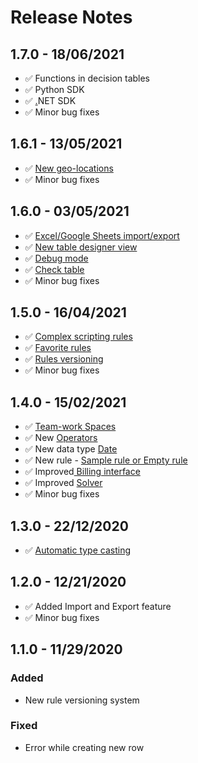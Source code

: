 # Release Notes

## 1.7.0 - 18/06/2021

* ✅ Functions in decision tables
* ✅ Python SDK
* ✅ [.](decision-tables/decision-table-designer.md#check-table)NET SDK
* ✅ Minor bug fixes

## 1.6.1 - 13/05/2021

* ✅ [New geo-locations](api/geo-location.md)
* ✅ Minor bug fixes

## 1.6.0 - 03/05/2021

* ✅ [Excel/Google Sheets import/export](decision-tables/import-and-export-rule/)
* ✅ [New table designer view](decision-tables/decision-table-designer.md)
* ✅ [Debug mode](decision-tables/decision-table-designer.md#debug)
* ✅ [Check table](decision-tables/decision-table-designer.md#check-table)
* ✅ Minor bug fixes

## 1.5.0 - 16/04/2021

* ✅ [Complex scripting rules](tutorials/code-editor.md)
* ✅ [Favorite rules](other/favorite-rules.md)
* ✅ [Rules versioning](versioning.md)
* ✅ Minor bug fixes

## 1.4.0 - 15/02/2021

* ✅ [Team-work Spaces](team-work/spaces.md)
* ✅ New [Operators](decision-tables/operators/)
* ✅ New data type [Date](decision-tables/operators/date-operators.md)
* ✅ New rule - [Sample rule or Empty rule](decision-tables/manage-decision-tables.md)
* ✅ Improved[ Billing interface](billing/change-billing-information.md)
* ✅ Improved [Solver](api/rule-solver-api.md)
* ✅ Minor bug fixes

## 1.3.0 - 22/12/2020

* ✅ [Automatic type casting](decision-tables/data-types.md)

## 1.2.0 - 12/21/2020

* ✅ Added Import and Export feature
* ✅ Minor bug fixes

## 1.1.0 - 11/29/2020

### Added

* New rule versioning system

### Fixed

* Error while creating new row






